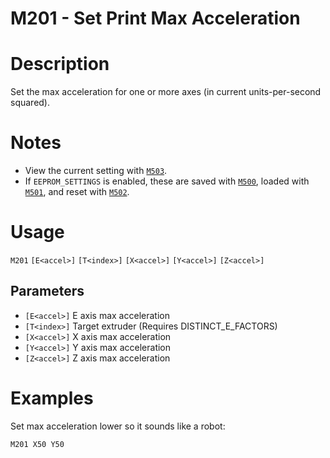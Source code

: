 # M201 - Set Print Max Acceleration

# Description
Set the max acceleration for one or more axes (in current units-per-second squared).

# Notes
  - View the current setting with [`M503`](/docs/gcode/M503.html).
  - If `EEPROM_SETTINGS` is enabled, these are saved with [`M500`](/docs/gcode/M500.html), loaded with [`M501`](/docs/gcode/M501.html), and reset with [`M502`](/docs/gcode/M502.html).

# Usage
`M201` `[E<accel>]` `[T<index>]` `[X<accel>]` `[Y<accel>]` `[Z<accel>]`
## Parameters
- `[E<accel>]` E axis max acceleration
- `[T<index>]` Target extruder (Requires DISTINCT_E_FACTORS)
- `[X<accel>]` X axis max acceleration
- `[Y<accel>]` Y axis max acceleration
- `[Z<accel>]` Z axis max acceleration

# Examples
Set max acceleration lower so it sounds like a robot:
```
M201 X50 Y50
```